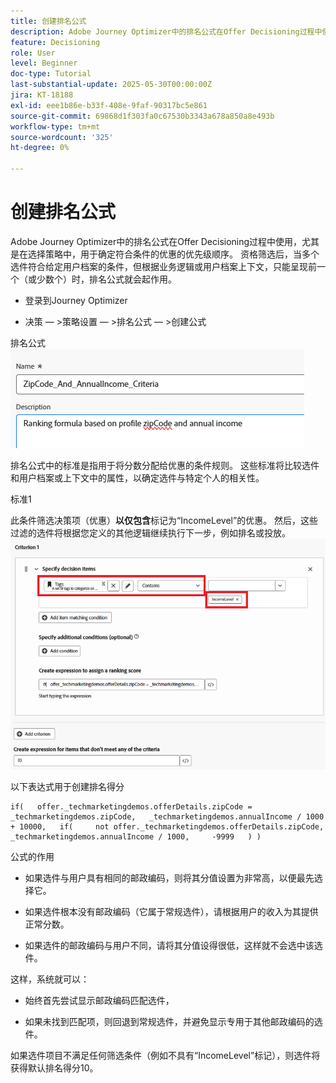 ```yaml
---
title: 创建排名公式
description: Adobe Journey Optimizer中的排名公式在Offer Decisioning过程中使用，尤其是在选择策略中，用于确定符合条件的优惠的优先级顺序。
feature: Decisioning
role: User
level: Beginner
doc-type: Tutorial
last-substantial-update: 2025-05-30T00:00:00Z
jira: KT-18188
exl-id: eee1b86e-b33f-408e-9faf-90317bc5e861
source-git-commit: 69868d1f303fa0c67530b3343a678a850a8e493b
workflow-type: tm+mt
source-wordcount: '325'
ht-degree: 0%

---
```


# 创建排名公式

Adobe Journey Optimizer中的排名公式在Offer Decisioning过程中使用，尤其是在选择策略中，用于确定符合条件的优惠的优先级顺序。 资格筛选后，当多个选件符合给定用户档案的条件，但根据业务逻辑或用户档案上下文，只能呈现前一个（或少数个）时，排名公式就会起作用。

* 登录到Journey Optimizer

* 决策 — >策略设置 — >排名公式 — >创建公式

排名公式
![name_description](assets/formuala-ranking.png)

排名公式中的标准是指用于将分数分配给优惠的条件规则。 这些标准将比较选件和用户档案或上下文中的属性，以确定选件与特定个人的相关性。



标准1

此条件筛选决策项（优惠）**以仅包含**&#x200B;标记为“IncomeLevel”的优惠。
然后，这些过滤的选件将根据您定义的其他逻辑继续执行下一步，例如排名或投放。
![criteria_one](assets/income-related-formula.png)


以下表达式用于创建排名得分

```pql
if(   offer._techmarketingdemos.offerDetails.zipCode = _techmarketingdemos.zipCode,   _techmarketingdemos.annualIncome / 1000 + 10000,   if(     not offer._techmarketingdemos.offerDetails.zipCode,     _techmarketingdemos.annualIncome / 1000,     -9999   ) )
```

公式的作用

* 如果选件与用户具有相同的邮政编码，则将其分值设置为非常高，以便最先选择它。

* 如果选件根本没有邮政编码（它属于常规选件），请根据用户的收入为其提供正常分数。

* 如果选件的邮政编码与用户不同，请将其分值设得很低，这样就不会选中该选件。

这样，系统就可以：

* 始终首先尝试显示邮政编码匹配选件，

* 如果未找到匹配项，则回退到常规选件，并避免显示专用于其他邮政编码的选件。


如果选件项目不满足任何筛选条件（例如不具有“IncomeLevel”标记），则选件将获得默认排名得分10。





